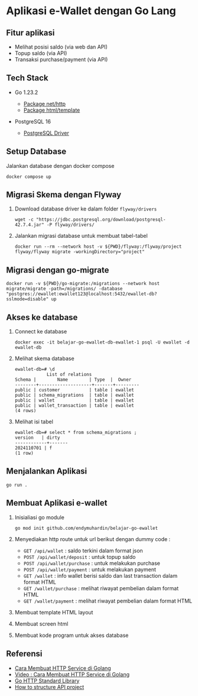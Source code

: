 # Aplikasi e-Wallet dengan Go Lang #

## Fitur aplikasi ##

* Melihat posisi saldo (via web dan API)
* Topup saldo (via API)
* Transaksi purchase/payment (via API)

## Tech Stack ##

* Go 1.23.2

    * [Package net/http](https://pkg.go.dev/net/http)
    * [Package html/template](https://pkg.go.dev/html/template)

* PostgreSQL 16

    * [PostgreSQL Driver](https://github.com/jackc/pgx)

## Setup Database ##

Jalankan database dengan docker compose

```
docker compose up
```

## Migrasi Skema dengan Flyway ##

1. Download database driver ke dalam folder `flyway/drivers`

    ```
    wget -c "https://jdbc.postgresql.org/download/postgresql-42.7.4.jar" -P flyway/drivers/
    ```


2. Jalankan migrasi database untuk membuat tabel-tabel

    ```
    docker run --rm --network host -v ${PWD}/flyway:/flyway/project flyway/flyway migrate -workingDirectory="project"
    ```


## Migrasi dengan go-migrate ##

```
docker run -v ${PWD}/go-migrate:/migrations --network host migrate/migrate -path=/migrations/ -database "postgres://ewallet:ewallet123@localhost:5432/ewallet-db?sslmode=disable" up
```

## Akses ke database ##

1. Connect ke database

    ```
    docker exec -it belajar-go-ewallet-db-ewallet-1 psql -U ewallet -d ewallet-db
    ```

2. Melihat skema database

    ```
    ewallet-db=# \d
                List of relations
    Schema |        Name        | Type  |  Owner  
    --------+--------------------+-------+---------
    public | customer           | table | ewallet
    public | schema_migrations  | table | ewallet
    public | wallet             | table | ewallet
    public | wallet_transaction | table | ewallet
    (4 rows)
    ```

3. Melihat isi tabel

    ```
    ewallet-db=# select * from schema_migrations ;
    version   | dirty 
    ------------+-------
    2024110701 | f
    (1 row)
    ```

## Menjalankan Aplikasi ##

```
go run .
```

## Membuat Aplikasi e-wallet ##

1. Inisialiasi go module

    ```
    go mod init github.com/endymuhardin/belajar-go-ewallet
    ```

2. Menyediakan http route untuk url berikut dengan dummy code :

    * `GET /api/wallet` : saldo terkini dalam format json
    * `POST /api/wallet/deposit` : untuk topup saldo
    * `POST /api/wallet/purchase` : untuk melakukan purchase
    * `POST /api/wallet/payment` : untuk melakukan payment
    * `GET /wallet` : info wallet berisi saldo dan last transaction dalam format HTML
    * `GET /wallet/purchase` : melihat riwayat pembelian dalam format HTML
    * `GET /wallet/payment` : melihat riwayat pembelian dalam format HTML

3. Membuat template HTML layout

4. Membuat screen html

5. Membuat kode program untuk akses database


## Referensi ##

* [Cara Membuat HTTP Service di Golang](https://grafana.com/blog/2024/02/09/how-i-write-http-services-in-go-after-13-years/)
* [Video : Cara Membuat HTTP Service di Golang](https://www.youtube.com/watch?v=0bmiwsv6LaA)
* [Go HTTP Standard Library](https://www.youtube.com/watch?v=H7tbjKFSg58)
* [How to structure API project](https://www.youtube.com/watch?v=EqniGcAijDI)
